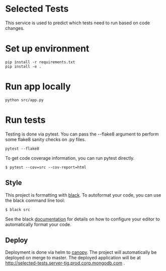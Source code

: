# Selected Tests

This service is used to predict which tests need to run based on code changes.

# Set up environment
```
pip install -r requirements.txt
pip install -e .
```

# Run app locally
```
python src/app.py
```

# Run tests
Testing is done via pytest. You can pass the --flake8 argument to perform some
flake8 sanity checks on .py files.
```
pytest --flake8
```

To get code coverage information, you can run pytest directly.
```
$ pytest --cov=src --cov-report=html
```

## Style

This project is formatting with [black](https://github.com/psf/black). To autoformat your code, you
can use the black command line tool:

```
$ black src
```

See the black [documentation](https://github.com/psf/black#editor-integration) for details on how
to configure your editor to automatically format your code.

## Deploy

Deployment is done via helm to [canopy](https://github.com/10gen/kanopy-docs#index). The project
will automatically be deployed on merge to master. The deployed application will be at
http://selected-tests.server-tig.prod.corp.mongodb.com .
